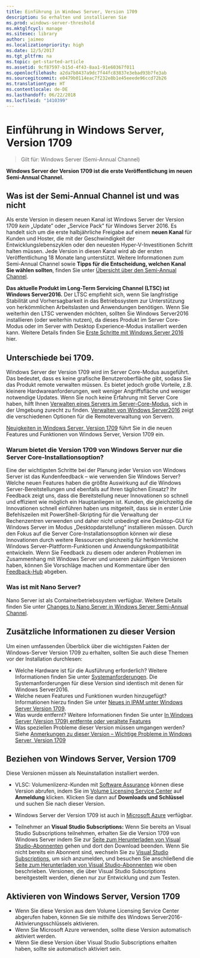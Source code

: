 ```yaml
---
title: Einführung in Windows Server, Version 1709
description: So erhalten und installieren Sie
ms.prod: windows-server-threshold
ms.mktglfcycl: manage
ms.sitesec: library
author: jaimeo
ms.localizationpriority: high
ms.date: 12/5/2017
ms.tgt_pltfrm: na
ms.topic: get-started-article
ms.assetid: 9cf87597-b15d-4f43-8aa1-91e60367f011
ms.openlocfilehash: a2da7b8437a9dc7f44fc83837e3ebad93b7fe3ab
ms.sourcegitcommit: e0479b0114eac7f232e8b1e45eeede96ccd72b26
ms.translationtype: HT
ms.contentlocale: de-DE
ms.lasthandoff: 06/22/2018
ms.locfileid: "1410399"
---
```

# <a name="introducing-windows-server-version-1709"></a>Einführung in Windows Server, Version 1709

>Gilt für: Windows Server (Semi-Annual Channel)

**Windows Server der Version 1709 ist die erste Veröffentlichung im neuen Semi-Annual Channel.** 

## <a name="what-the-semi-annual-channel-is--and-isnt"></a>Was ist der Semi-Annual Channel ist und was nicht
Als erste Version in diesem neuen Kanal ist Windows Server der Version 1709 *kein* „Update” oder „Service Pack” für Windows Server 2016. Es handelt sich um die erste halbjährliche Freigabe auf einem **neuen Kanal** für Kunden und Hoster, die mit der Geschwindigkeit der Entwicklungslebenszyklen oder den neuesten Hyper-V-Investitionen Schritt halten müssen. Jede Version in diesen Kanal wird ab der ersten Veröffentlichung 18 Monate lang unterstützt. Weitere Informationen zum Semi-Annual Channel sowie **Tipps für die Entscheidung, welchen Kanal Sie wählen sollten**, finden Sie unter [Übersicht über den Semi-Annual Channel](semi-annual-channel-overview.md).


**Das aktuelle Produkt im Long-Term Servicing Channel (LTSC) ist Windows Server2016.** Der LTSC empfiehlt sich, wenn Sie langfristige Stabilität und Vorhersagbarkeit in das Betriebssystem zur Unterstützung von herkömmlichen Arbeitslasten und Anwendungen benötigen. Wenn Sie weiterhin den LTSC verwenden möchten, sollten Sie Windows Server2016 installieren (oder weiterhin nutzen), da dieses Produkt im Server Core-Modus oder im Server with Desktop Experience-Modus installiert werden kann. Weitere Details finden Sie [Erste Schritte mit Windows Server 2016](https://docs.microsoft.com/windows-server/get-started/server-basics) hier.


## <a name="whats-different-about-1709"></a>Unterschiede bei 1709.

Windows Server der Version 1709 wird im Server Core-Modus ausgeführt. Das bedeutet, dass es keine grafische Benutzeroberfläche gibt, sodass Sie das Produkt remote verwalten müssen. Es bietet jedoch große Vorteile, z.B. kleinere Hardwareanforderungen, weit weniger Angriffsfläche und weniger notwendige Updates. Wenn Sie noch keine Erfahrung mit Server Core haben, hilft Ihnen [Verwalten eines Servers im Server-Core-Modus](../administration/server-core/server-core-manage.md), sich in der Umgebung zurecht zu finden. [Verwalten von Windows Server2016](../administration/manage-windows-server.md) zeigt die verschiedenen Optionen für die Remoteverwaltung von Servern.

[Neuigkeiten in Windows Server, Version 1709](whats-new-in-windows-server-1709.md) führt Sie in die neuen Features und Funktionen von Windows Server, Version 1709 ein.

### <a name="why-does-windows-server-version-1709-offer-only-the-server-core-installation-option"></a>Warum bietet die Version 1709 von Windows Server nur die Server Core-Installationsoption?
Eine der wichtigsten Schritte bei der Planung jeder Version von Windows Server ist das Kundenfeedback – wie verwenden Sie Windows Server? Welche neuen Features haben die größte Auswirkung auf die Windows Server-Bereitstellungen und ebenfalls auf Ihren täglichen Einsatz? Ihr Feedback zeigt uns, dass die Bereitstellung neuer Innovationen so schnell und effizient wie möglich ein Hauptanliegen ist. Kunden, die gleichzeitig die Innovationen schnell einführen haben uns mitgeteilt, dass sie in erster Linie Befehlszeilen mit PowerShell-Skripting für die Verwaltung der Rechenzentren verwenden und daher nicht unbedingt eine Desktop-GUI für Windows Server im Modus „Desktopdarstellung“ installieren müssen. Durch den Fokus auf die Server Core-Installationsoption können wir diese Innovationen durch weitere Ressourcen gleichzeitig für herkömmliche Windows Server-Plattform-Funktionen und Anwendungskompatibilität entwickeln. Wenn Sie Feedback zu diesem oder anderen Problemen im Zusammenhang mit Windows Server und unseren zukünftigen Versionen haben, können Sie Vorschläge machen und Kommentare über den [Feedback-Hub](https://support.microsoft.com/help/4021566/windows-10-send-feedback-to-microsoft-with-feedback-hub-app) abgeben.


### <a name="what-about-nano-server"></a>Was ist mit Nano Server?
Nano Server ist als Containerbetriebssystem verfügbar. Weitere Details finden Sie unter [Changes to Nano Server in Windows Server Semi-Annual Channel](nano-in-semi-annual-channel.md).

## <a name="additional-information-about-this-release"></a>Zusätzliche Informationen zu dieser Version
Um einen umfassenden Überblick über die wichtigsten Fakten der Windows-Server Version 1709 zu erhalten, sollten Sie auch diese Themen vor der Installation durchlesen:

- Welche Hardware ist für die Ausführung erforderlich? Weitere Informationen finden Sie unter [Systemanforderungen](system-requirements.md). Die Systemanforderungen für diese Version sind identisch mit denen für Windows Server2016.
- Welche neuen Features und Funktionen wurden hinzugefügt? Informationen hierzu finden Sie unter [Neues in IPAM unter Windows Server Version 1709](whats-new-in-windows-server-1709.md).
- Was wurde entfernt? Weitere Informationen finden Sie unter [In Windows Server (Version 1709) entfernte oder veraltete Features](Removed-Features-1709.md)
- Was speziellen Probleme dieser Version müssen umgangen werden? Siehe [Anmerkungen zu dieser Version – Wichtige Probleme in Windows Server, Version 1709](server-1709-relnotes.md)


## <a name="where-to-obtain-windows-server-version-1709"></a>Beziehen von Windows Server, Version 1709

Diese Versionen müssen als Neuinstallation installiert werden.

- VLSC: Volumenlizenz-Kunden mit [Software Assurance](https://www.microsoft.com/en-us/licensing/licensing-programs/software-assurance-default.aspx) können diese Version abrufen, indem Sie im [Volume Licensing Service Center](https://www.microsoft.com/Licensing/servicecenter/default.aspx) auf **Anmeldung** klicken. Klicken Sie dann auf **Downloads und Schlüssel** und suchen Sie nach dieser Version. 

- Windows Server der Version 1709 ist auch in [Microsoft Azure](https://azuremarketplace.microsoft.com/en-us/marketplace/apps/Microsoft.WindowsServer?tab=Overview) verfügbar.

- Teilnehmer an **Visual Studio Subscriptions:** Wenn Sie bereits an Visual Studio Subscriptions teilnehmen, erhalten Sie die Version 1709 von Windows Server indem Sie zur [Seite zum Herunterladen von Visual Studio-Abonnenten](https://my.visualstudio.com/downloads?pid=2347) gehen und dort den Download beenden. Wenn Sie nicht bereits ein Abonnent sind, wechseln Sie zu [Visual Studio Subscriptions](https://www.visualstudio.com/subscriptions/), um sich anzumelden, und besuchen Sie anschließend die [Seite zum Herunterladen von Visual Studio-Abonnenten](https://my.visualstudio.com/downloads?pid=2347) wie oben beschrieben. Versionen, die über Visual Studio Subscriptions bereitgestellt werden, dienen nur zur Entwicklung und zum Testen.




## <a name="activating-windows-server-version-1709"></a>Aktivieren von Windows Server, Version 1709

- Wenn Sie diese Version aus dem Volume Licensing Service Center abgerufen haben, können Sie sie mithilfe des Windows Server2016-Aktivierungsschlüssels aktivieren.
- Wenn Sie Microsoft Azure verwenden, sollte diese Version automatisch aktiviert werden.
- Wenn Sie diese Version über Visual Studio Subscriptions erhalten haben, sollte sie automatisch aktiviert sein.